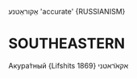 אַקוראַטנע
'accurate'
{RUSSIANISM}

SOUTHEASTERN
==============

Акура́тный {Lifshits 1869}	 אקא̈ראטני 
